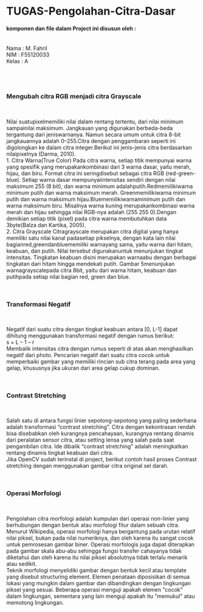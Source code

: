 # TUGAS-Pengolahan-Citra-Dasar

<h4>komponen dan file dalam Project ini disusun oleh : </h4><br>
Nama  : M. Fahril <br>
NIM   : F55120033 <br>
Kelas : A 
<br>
<br>
<br>
<br>

<h3> Mengubah citra RGB menjadi citra Grayscale </h3>
<br>
<p>
    Nilai suatupixelmemiliki nilai dalam rentang tertentu, dari nilai minimum sampainilai maksimum. Jangkauan yang digunakan berbeda-beda tergantung dari jeniswarnanya. Namun secara umum untuk citra 8-bit jangkauannya adalah 0–255.Citra dengan penggambaran seperti ini digolongkan ke dalam citra integer.Berikut ini jenis-jenis citra berdasarkan nilaipixelnya (Darma, 2010). <br>
1. Citra Warna(True Color)
Pada citra warna, setiap titik mempunyai warna yang spesifik yang merupakankombinasi dari 3 warna dasar, yaitu merah, hijau, dan biru. Format citra ini seringdisebut sebagai citra RGB (red-green-blue). Setiap warna dasar mempunyaiintensitas sendiri dengan nilai maksimum 255 (8 bit), dan warna minimum adalahputih.Redmemilikiwarna minimum putih dan warna maksimum merah. Greenmemilikiwarna minimum putih dan warna maksimum hijau.Bluememilikiwarnaminimum putih dan warna maksimum biru. Misalnya warna kuning merupakankombinasi warna merah dan hijau sehingga nilai RGB-nya adalah (255 255 0).Dengan demikian setiap titik (pixel) pada citra warna membutuhkan data 3byte(Balza dan Kartika, 2005). <br>
2. Citra Grayscale
Citragrayscale merupakan citra digital yang hanya memiliki satu nilai kanal padasetiap pikselnya, dengan kata lain nilai bagianred,greendanbluememiliki warnayang sama, yaitu warna dari hitam, keabuan, dan putih. Nilai tersebut digunakanuntuk menunjukan tingkat intensitas. Tingkatan keabuan disini merupakan warnaabu dengan berbagai tingkatan dari hitam hingga mendekati putih. Gambar 5menunjukan warnagrayscalepada citra 8bit, yaitu dari warna hitam, keabuan dan putihpada setiap nilai bagian red, green dan blue.
</p> 
<br>
<h3>Transformasi Negatif</h3>
<br>
<p>
    Negatif dari suatu citra dengan tingkat keabuan antara [0, L-1] dapat dihitung menggunakan transformasi negatif dengan rumus berikut: <br>
s = L – 1 – r <br>
Membalik intensitas citra dengan rumus seperti di atas akan menghasilkan negatif dari photo. Pencarian negatif dari suatu citra cocok untuk memperbaiki gambar yang memiliki rincian sub citra terang pada area yang gelap, khususnya jika ukuran dari area gelap cukup dominan.
</p>
<br>
<p>
<h3>Contrast Stretching</h3>
<br>
<p>
    Salah satu di antara fungsi linier sepotong-sepotong yang paling sederhana adalah transformasi “contrast stretching”. Citra dengan kekontrasan rendah bisa disebabkan oleh kurangnya pencahayaan, kurangnya rentang dinamis dari peralatan sensor citra, atau setting lensa yang salah pada saat pengambilan citra. Ide dibalik “contrast stretching” adalah meningkatkan rentang dinamis tingkat keabuan dari citra. <br>
Jika OpenCV sudah terinstal di project, berikut contoh hasil proses Contrast stretching dengan menggunakan gambar citra original sel darah.
</p>
<br>
<h3>Operasi Morfologi</h3>
<br>
<p>
    Pengolahan citra morfologi adalah kumpulan dari operasi non-linier yang berhubungan dengan bentuk atau morfologi fitur dalam sebuah citra. Menurut Wikipedia, operasi morfologi hanya bergantung pada urutan relatif nilai piksel, bukan pada nilai numeriknya, dan oleh karena itu sangat cocok untuk pemrosesan gambar biner. Operasi morfologis juga dapat diterapkan pada gambar skala abu-abu sehingga fungsi transfer cahayanya tidak diketahui dan oleh karena itu nilai piksel absolutnya tidak terlalu menarik atau sedikit. <br>
Teknik morfologi menyelidiki gambar dengan bentuk kecil atau template yang disebut structuring element. Elemen penataan diposisikan di semua lokasi yang mungkin dalam gambar dan dibandingkan dengan lingkungan piksel yang sesuai. Beberapa operasi menguji apakah elemen "cocok" dalam lingkungan, sementara yang lain menguji apakah itu "memukul" atau memotong lingkungan.
</p>
